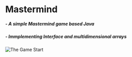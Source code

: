 # Mastermind
##### - A simple Mastermind game based Java
##### - Immplementing Interface and multidimensional arrays
![The Game Start](/startGame.png)
